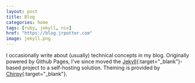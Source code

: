 ```yaml
---
layout: post
title: Blog
categories: home
tags: [ruby, jekyll, nix]
href: "https://blog.jrpotter.com"
image: jekyll.png
---
```


I occasionally write about (usually) technical concepts in my blog. Originally
powered by Github Pages, I've since moved the [Jekyll](https://jekyllrb.com/){:target="_blank"}-based
project to a self-hosting solution. Theming is provided by
[Chirpy](https://github.com/cotes2020/jekyll-theme-chirpy){:target="_blank"}.
